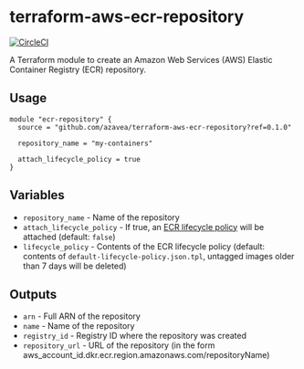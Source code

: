 # terraform-aws-ecr-repository

[![CircleCI](https://circleci.com/gh/azavea/terraform-aws-ecr-repository.svg?style=svg)](https://circleci.com/gh/azavea/terraform-aws-ecr-repository)

A Terraform module to create an Amazon Web Services (AWS) Elastic Container Registry (ECR) repository.

## Usage

```hcl
module "ecr-repository" {
  source = "github.com/azavea/terraform-aws-ecr-repository?ref=0.1.0"

  repository_name = "my-containers"
  
  attach_lifecycle_policy = true
}
```

## Variables

- `repository_name` - Name of the repository
- `attach_lifecycle_policy` - If true, an [ECR lifecycle policy](https://docs.aws.amazon.com/AmazonECR/latest/userguide/LifecyclePolicies.html) will be attached (default: `false`)
- `lifecycle_policy` - Contents of the ECR lifecycle policy (default: contents of `default-lifecycle-policy.json.tpl`, untagged images older than 7 days will be deleted)

## Outputs

- `arn` - Full ARN of the repository
- `name` - Name of the repository
- `registry_id` - Registry ID where the repository was created
- `repository_url` - URL of the repository (in the form aws_account_id.dkr.ecr.region.amazonaws.com/repositoryName)
